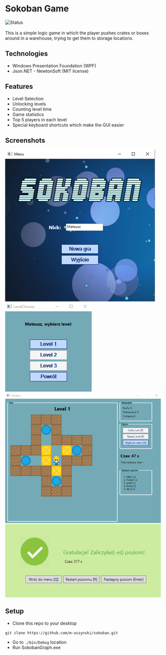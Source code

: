 # Sokoban Game
![Status](https://img.shields.io/badge/Status-DONE-green.svg)<br/><br/>
This is a simple logic game in which the player pushes crates or boxes around in a warehouse, trying to get them to storage locations.

## Technologies
* Windows Presentation Foundation (WPF)
* Json.NET - NewtonSoft (MIT license)

## Features
* Level Selection
* Unlocking levels
* Counting level time
* Game statistics
* Top 5 players in each level 
* Special keyboard shortcuts which make the GUI easier

## Screenshots
![Menu](./screenshots/menu.png)
![Level chooser](./screenshots/levelchooser.png)
![Main Game](./screenshots/maingame.png)
![Level win](./screenshots/levelwin.png)

## Setup
* Clone this repo to your desktop
```
git clone https://github.com/m-uszynski/sokoban.git
```
* Go to `./bin/Debug` location
* Run SokobanGraph.exe
